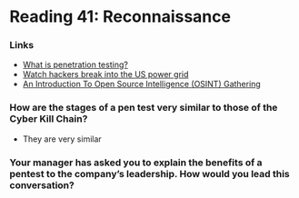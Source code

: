 # Reading 41: Reconnaissance

### Links
- [What is penetration testing?](https://www.imperva.com/learn/application-security/penetration-testing/)
- [Watch hackers break into the US power grid](https://www.youtube.com/watch?v=pL9q2lOZ1Fw&ab_channel=TechInsider)
- [An Introduction To Open Source Intelligence (OSINT) Gathering](https://www.secjuice.com/introduction-to-open-source-intelligence-osint/)

### How are the stages of a pen test very similar to those of the Cyber Kill Chain?
- They are very similar 
### Your manager has asked you to explain the benefits of a pentest to the company’s leadership. How would you lead this conversation?
